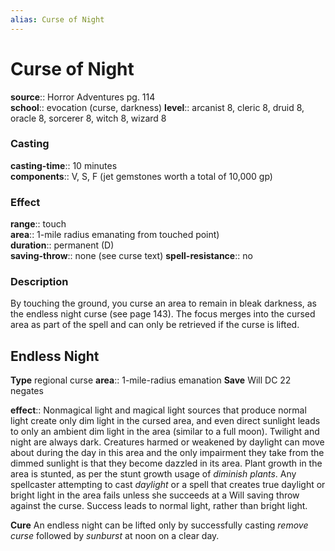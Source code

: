 ```yaml
---
alias: Curse of Night
---
```


# Curse of Night 

**source**:: Horror Adventures pg. 114  
**school**:: evocation (curse, darkness)
**level**:: arcanist 8, cleric 8, druid 8, oracle 8, sorcerer 8, witch 8, wizard 8

### Casting 

**casting-time**:: 10 minutes  
**components**:: V, S, F (jet gemstones worth a total of 10,000 gp)

### Effect 

**range**:: touch  
**area**:: 1-mile radius emanating from touched point)  
**duration**:: permanent (D)  
**saving-throw**:: none (see curse text)
**spell-resistance**:: no

### Description 

By touching the ground, you curse an area to remain in bleak darkness, as the endless night curse (see page 143). The focus merges into the cursed area as part of the spell and can only be retrieved if the curse is lifted.

## Endless Night 

**Type** regional curse
**area**:: 1-mile-radius emanation
**Save** Will DC 22 negates  
  
**effect**:: Nonmagical light and magical light sources that produce normal light create only dim light in the cursed area, and even direct sunlight leads to only an ambient dim light in the area (similar to a full moon). Twilight and night are always dark. Creatures harmed or weakened by daylight can move about during the day in this area and the only impairment they take from the dimmed sunlight is that they become dazzled in its area. Plant growth in the area is stunted, as per the stunt growth usage of *diminish plants*. Any spellcaster attempting to cast *daylight* or a spell that creates true daylight or bright light in the area fails unless she succeeds at a Will saving throw against the curse. Success leads to normal light, rather than bright light.  
  
**Cure** An endless night can be lifted only by successfully casting *remove curse* followed by *sunburst* at noon on a clear day.
